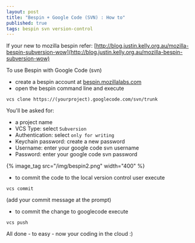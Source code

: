 ```yaml
---
layout: post
title: "Bespin + Google Code (SVN) : How to"
published: true
tags: bespin svn version-control
---
```

If your new to mozilla bespin refer: [http://blog.justin.kelly.org.au/mozilla-bespin-subversion-wow](http://blog.justin.kelly.org.au/mozilla-bespin-subversion-wow)

To use Bespin with Google Code (svn)

* create a bespin account at [bespin.mozillalabs.com](http://bespin.mozillalabs.com)
* open the bespin command line and execute

``` shell
vcs clone https://(yourproject).googlecode.com/svn/trunk
```
You'll be asked for:

* a project name
* VCS Type: select `Subversion`
* Authentication: select `only for writing`
* Keychain password: create a new password
* Username: enter your google code svn username
* Password: enter your google code svn password

{% image_tag src="/img/bespin2.png" width="400" %}

* to commit the code to the local version control user execute

``` shell
vcs commit
```

(add your commit message at the prompt)

* to commit the change to googlecode execute

``` shell
vcs push
```

All done - to easy - now your coding in the cloud :)
